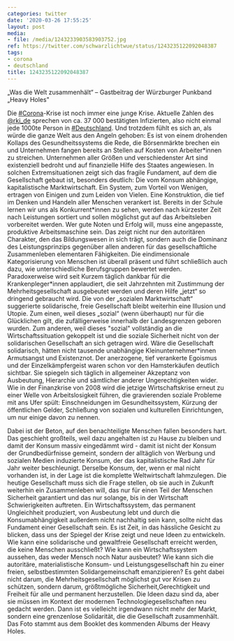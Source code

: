 ```yaml
---
categories: twitter
date: '2020-03-26 17:55:25'
layout: post
media:
- file: /media/1243233903583903752.jpg
ref: https://twitter.com/schwarzlichtwue/status/1243235122092048387
tags:
- corona
- deutschland
title: 1243235122092048387
---
```

„Was die Welt zusammenhält“ – Gastbeitrag der Würzburger Punkband „Heavy Holes"



Die [#Corona](/t/corona)-Krise ist noch immer eine junge Krise. Aktuelle Zahlen des [@rki_de](https://twitter.com/rki_de) sprechen von ca. 37 000 bestätigten Infizierten, also nicht einmal jede 1000te Person in [#Deutschland](/t/deutschland). 
Und trotzdem fühlt es sich an, als würde die ganze Welt aus den Angeln gehoben: Es ist von einem drohenden Kollaps des Gesundheitssystems die Rede, die Börsenmärkte brechen ein und Unternehmen fangen bereits an Stellen auf Kosten von Arbeiter\*innen zu streichen.
Unternehmen aller Größen und verschiedenster Art sind existenziell bedroht und auf finanzielle Hilfe des Staates angewiesen. In solchen Extremsituationen zeigt sich das fragile Fundament, auf dem die Gesellschaft gebaut ist, besonders deutlich:
Die vom Konsum abhängige, kapitalistische Marktwirtschaft. Ein System, zum Vorteil von Wenigen, ertragen von Einigen und zum Leiden von Vielen. Eine Konstruktion, die tief im Denken und Handeln aller Menschen verankert ist.
Bereits in der Schule lernen wir uns als Konkurrent\*innen zu sehen, werden nach kürzester Zeit nach Leistungen sortiert und sollen möglichst gut auf das Arbeitsleben vorbereitet werden. Wer gute Noten und Erfolg will, muss eine angepasste, produktive Arbeitsmaschine sein.
Das zeigt nicht nur den autoritären Charakter, den das Bildungswesen in sich trägt, sondern auch die Dominanz des Leistungsprinzips gegenüber allen anderen für das gesellschaftliche Zusammenleben elementaren Fähigkeiten.
Die eindimensionale Kategorisierung von Menschen ist überall präsent und führt schließlich auch dazu, wie unterschiedliche Berufsgruppen bewertet werden.
Paradoxerweise wird seit Kurzem täglich dankbar für die Krankenpleger\*innen applaudiert, die seit Jahrzehnten mit Zustimmung der Mehrheitsgesellschaft ausgebeutet werden und deren Hilfe „jetzt“ so dringend gebraucht wird.
Die von der „sozialen Marktwirtschaft“ suggerierte solidarische, freie Gesellschaft bleibt weiterhin eine Illusion und Utopie. Zum einen, weil dieses „sozial“ (wenn überhaupt) nur für die Glücklichen gilt, die zufälligerweise innerhalb der Landesgrenzen geboren wurden.
Zum anderen, weil dieses "sozial" vollständig an die Wirtschaftssituation gekoppelt ist und die soziale Sicherheit nicht von der solidarischen Gesellschaft an sich getragen wird. Wäre die Gesellschaft solidarisch, hätten nicht tausende unabhängige Kleinunternehmer\*innen
Armutsangst und Existenznot. Der anerzogene, tief verankerte Egoismus und der Einzelkämpfergeist waren schon vor den Hamsterkäufen deutlich sichtbar. Sie spiegeln sich täglich in allgemeiner Akzeptanz von Ausbeutung, Hierarchie und sämtlicher anderer Ungerechtigkeiten wider.
Wie in der Finanzkrise von 2008 wird die jetzige Wirtschaftskrise erneut zu einer Welle von Arbeitslosigkeit führen, die gravierenden soziale Probleme mit ans Ufer spült:
Einschneidungen im Gesundheitssystem, Kürzung der öffentlichen Gelder, Schließung von sozialen und kulturellen Einrichtungen, um nur einige davon zu nennen.

Dabei ist der Beton, auf den benachteiligte Menschen fallen besonders hart.
Das geschieht großteils, weil dazu angehalten ist zu Hause zu bleiben und damit der Konsum massiv eingedämmt wird - damit ist nicht der Konsum der Grundbedürfnisse gemeint, sondern der alltäglich von Werbung und sozialen Medien induzierte Konsum, der das kapitalistische Rad Jahr für Jahr weiter beschleunigt. Derselbe Konsum, der, wenn er mal nicht vorhanden ist, in der Lage ist die komplette Weltwirtschaft lahmzulegen.
Die heutige Gesellschaft muss sich die Frage stellen, ob sie auch in Zukunft weiterhin ein Zusammenleben will, das nur für einen Teil der Menschen Sicherheit garantiert und das nur solange, bis in der Wirtschaft Schwierigkeiten auftreten.
Ein Wirtschaftssystem, das permanent Ungleichheit produziert, von Ausbeutung lebt und durch die Konsumabhängigkeit außerdem nicht nachhaltig sein kann, sollte nicht das Fundament einer Gesellschaft sein.
Es ist Zeit, in das hässliche Gesicht zu blicken, dass uns der Spiegel der Krise zeigt und neue Ideen zu entwickeln. Wie kann eine solidarische und gewaltfreie Gesellschaft erreicht werden, die keine Menschen ausschließt?
Wie kann ein Wirtschaftssystem aussehen, das weder Mensch noch Natur ausbeutet? Wie kann sich die autoritäre, materialistische Konsum- und Leistungsgesellschaft hin zu einer freien, selbstbestimmten Solidargemeinschaft emanzipieren?
Es geht dabei nicht darum, die Mehrheitsgesellschaft möglichst gut vor Krisen zu schützen, sondern darum, größtmögliche Sicherheit,Gerechtigkeit und Freiheit für alle und permanent herzustellen.
Die Ideen dazu sind da, aber sie müssen im Kontext der modernen Technologiegesellschaften neu gedacht werden. Dann ist es vielleicht irgendwann nicht mehr der Markt, sondern eine grenzenlose Solidarität, die die Gesellschaft zusammenhält.
Das Foto stammt aus dem Booklet des kommenden Albums der Heavy Holes.